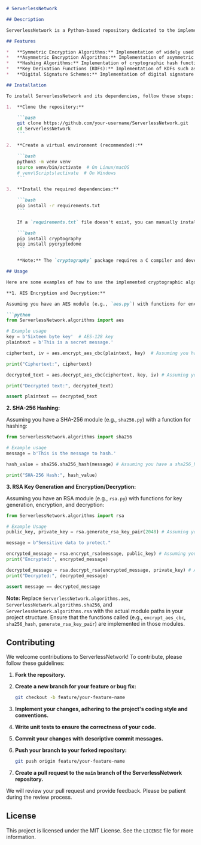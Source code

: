 ```markdown
# ServerlessNetwork

## Description

ServerlessNetwork is a Python-based repository dedicated to the implementation of cryptographic algorithms, protocols, and tools. The project aims to provide a comprehensive and well-documented collection of cryptographic primitives, enabling developers and researchers to easily integrate secure communication and data protection functionalities into their applications. By focusing on clarity, correctness, and performance, ServerlessNetwork serves as a valuable resource for both educational purposes and practical application in secure system design. We strive to provide implementations that are easy to understand, audit, and deploy, contributing to a more secure digital landscape.

## Features

*   **Symmetric Encryption Algorithms:** Implementation of widely used symmetric encryption algorithms such as AES (Advanced Encryption Standard) with various key sizes and modes of operation (e.g., CBC, CTR, GCM). Provides secure and efficient data encryption capabilities.
*   **Asymmetric Encryption Algorithms:** Implementation of asymmetric encryption algorithms like RSA (Rivest-Shamir-Adleman) and Elliptic Curve Cryptography (ECC). Enables secure key exchange and digital signatures.
*   **Hashing Algorithms:** Implementation of cryptographic hash functions such as SHA-256 (Secure Hash Algorithm 256-bit) and SHA-3 (Keccak). Used for data integrity verification and password storage.
*   **Key Derivation Functions (KDFs):** Implementation of KDFs such as PBKDF2 (Password-Based Key Derivation Function 2) and Argon2. Securely derive cryptographic keys from passwords or other secrets.
*   **Digital Signature Schemes:** Implementation of digital signature schemes like ECDSA (Elliptic Curve Digital Signature Algorithm). Provides authentication and non-repudiation for digital communications.

## Installation

To install ServerlessNetwork and its dependencies, follow these steps:

1.  **Clone the repository:**

    ```bash
    git clone https://github.com/your-username/ServerlessNetwork.git
    cd ServerlessNetwork
    ```

2.  **Create a virtual environment (recommended):**

    ```bash
    python3 -m venv venv
    source venv/bin/activate  # On Linux/macOS
    # venv\Scripts\activate  # On Windows
    ```

3.  **Install the required dependencies:**

    ```bash
    pip install -r requirements.txt
    ```

    If a `requirements.txt` file doesn't exist, you can manually install the necessary packages. Common dependencies might include:

    ```bash
    pip install cryptography
    pip install pycryptodome
    ```

    **Note:** The `cryptography` package requires a C compiler and development headers to be installed on your system. Refer to the `cryptography` documentation for platform-specific installation instructions.

## Usage

Here are some examples of how to use the implemented cryptographic algorithms and tools:

**1. AES Encryption and Decryption:**

Assuming you have an AES module (e.g., `aes.py`) with functions for encryption and decryption:

```python
from ServerlessNetwork.algorithms import aes

# Example usage
key = b'Sixteen byte key'  # AES-128 key
plaintext = b'This is a secret message.'

ciphertext, iv = aes.encrypt_aes_cbc(plaintext, key)  # Assuming you have an encrypt_aes_cbc function

print("Ciphertext:", ciphertext)

decrypted_text = aes.decrypt_aes_cbc(ciphertext, key, iv) # Assuming you have a decrypt_aes_cbc function

print("Decrypted text:", decrypted_text)

assert plaintext == decrypted_text
```

**2. SHA-256 Hashing:**

Assuming you have a SHA-256 module (e.g., `sha256.py`) with a function for hashing:

```python
from ServerlessNetwork.algorithms import sha256

# Example usage
message = b'This is the message to hash.'

hash_value = sha256.sha256_hash(message) # Assuming you have a sha256_hash function

print("SHA-256 Hash:", hash_value)
```

**3. RSA Key Generation and Encryption/Decryption:**

Assuming you have an RSA module (e.g., `rsa.py`) with functions for key generation, encryption, and decryption:

```python
from ServerlessNetwork.algorithms import rsa

# Example Usage
public_key, private_key = rsa.generate_rsa_key_pair(2048) # Assuming you have a generate_rsa_key_pair function

message = b"Sensitive data to protect."

encrypted_message = rsa.encrypt_rsa(message, public_key) # Assuming you have an encrypt_rsa function
print("Encrypted:", encrypted_message)

decrypted_message = rsa.decrypt_rsa(encrypted_message, private_key) # Assuming you have a decrypt_rsa function
print("Decrypted:", decrypted_message)

assert message == decrypted_message
```

**Note:**  Replace `ServerlessNetwork.algorithms.aes`, `ServerlessNetwork.algorithms.sha256`, and `ServerlessNetwork.algorithms.rsa` with the actual module paths in your project structure. Ensure that the functions called (e.g., `encrypt_aes_cbc`, `sha256_hash`, `generate_rsa_key_pair`) are implemented in those modules.

## Contributing

We welcome contributions to ServerlessNetwork! To contribute, please follow these guidelines:

1.  **Fork the repository.**
2.  **Create a new branch for your feature or bug fix:**

    ```bash
    git checkout -b feature/your-feature-name
    ```

3.  **Implement your changes, adhering to the project's coding style and conventions.**
4.  **Write unit tests to ensure the correctness of your code.**
5.  **Commit your changes with descriptive commit messages.**
6.  **Push your branch to your forked repository:**

    ```bash
    git push origin feature/your-feature-name
    ```

7.  **Create a pull request to the `main` branch of the ServerlessNetwork repository.**

We will review your pull request and provide feedback. Please be patient during the review process.

## License

This project is licensed under the MIT License. See the `LICENSE` file for more information.
```